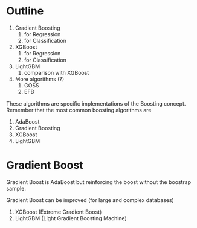 # Outline

1. Gradient Boosting
	1. for Regression
	2. for Classification
2. XGBoost 
	1. for Regression
	2. for Classification
3. LightGBM
	1. comparison with XGBoost
4. More algorithms (?)
	1. GOSS
	2. EFB

These algorithms are specific implementations of the Boosting concept.
Remember that the most common boosting algorithms are
1. AdaBoost
2. Gradient Boosting
3. XGBoost
4. LightGBM

# Gradient Boost

Gradient Boost is AdaBoost but reinforcing the boost without the boostrap sample.

Gradient Boost can be improved (for large and complex databases)
1. XGBoost (Extreme Gradient Boost)
2. LightGBM (Light Gradient Boosting Machine)



